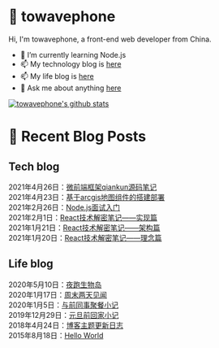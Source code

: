 # :ramen: towavephone
Hi, I'm towavephone, a front-end web developer from China.

- 🌱 I’m currently learning Node.js
- 📫 My technology blog is [here](https://blog.towavephone.com/)
- 📫 My life blog is [here](https://www.towavephone.com/)
- 💬 Ask me about anything [here](https://github.com/towavephone/towavephone/issues)

[![towavephone's github stats](https://github-readme-stats.vercel.app/api?username=towavephone)](https://github.com/anuraghazra/github-readme-stats)

# :memo: Recent Blog Posts

## Tech blog
<!-- tech blog start -->
2021年4月26日：[微前端框架qiankun源码笔记](https://blog.towavephone.com/qiankun-code-note/)  
2021年4月23日：[基于arcgis地图组件的搭建部署](https://blog.towavephone.com/arcgis-map-component-build-deploy/)  
2021年2月26日：[Node.js面试入门](https://blog.towavephone.com/nodejs-interview-introduce-learn/)  
2021年2月1日：[React技术解密笔记——实现篇](https://blog.towavephone.com/react-technology-notes-realization/)  
2021年1月21日：[React技术解密笔记——架构篇](https://blog.towavephone.com/react-technology-notes-framework/)  
2021年1月20日：[React技术解密笔记——理念篇](https://blog.towavephone.com/react-technology-notes-idea/)  
<!-- tech blog end -->

## Life blog
<!-- life blog start -->
2020年5月10日：[夜跑生物岛](http://www.towavephone.com/2020/05/11/%E5%A4%9C%E8%B7%91%E7%94%9F%E7%89%A9%E5%B2%9B/index/)  
2020年1月17日：[周末两天见闻](http://www.towavephone.com/2020/01/18/%E5%91%A8%E6%9C%AB%E4%B8%A4%E5%A4%A9%E8%A7%81%E9%97%BB/index/)  
2020年1月5日：[与前同事聚餐小记](http://www.towavephone.com/2020/01/05/%E4%B8%8E%E5%89%8D%E5%90%8C%E4%BA%8B%E8%81%9A%E9%A4%90%E5%B0%8F%E8%AE%B0/index/)  
2019年12月29日：[元旦前回家小记](http://www.towavephone.com/2019/12/30/%E5%85%83%E6%97%A6%E5%89%8D%E5%9B%9E%E5%AE%B6%E5%B0%8F%E8%AE%B0/index/)  
2018年4月24日：[博客主题更新日志](http://www.towavephone.com/2018/04/24/update/)  
2015年8月18日：[Hello World](http://www.towavephone.com/2015/08/19/helloworld/index/)  
<!-- life blog end -->
